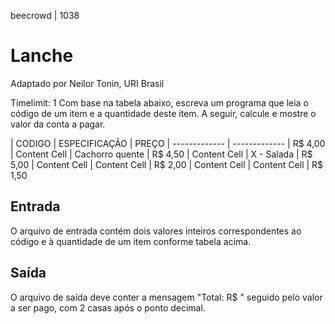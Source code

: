 beecrowd | 1038
# Lanche
Adaptado por Neilor Tonin, URI  Brasil

Timelimit: 1
Com base na tabela abaixo, escreva um programa que leia o código de um item e a quantidade deste item. A seguir, calcule e mostre o valor da conta a pagar.

|    CODIGO     | ESPECIFICAÇÂO | PREÇO
| ------------- | ------------- | R$ 4,00
| Content Cell  | Cachorro quente | R$ 4,50
| Content Cell  | X - Salada | R$ 5,00
| Content Cell  | Content Cell  | R$ 2,00
| Content Cell  | Content Cell  | R$ 1,50


## Entrada
O arquivo de entrada contém dois valores inteiros correspondentes ao código e à quantidade de um item conforme tabela acima.

## Saída
O arquivo de saída deve conter a mensagem "Total: R$ " seguido pelo valor a ser pago, com 2 casas após o ponto decimal.
